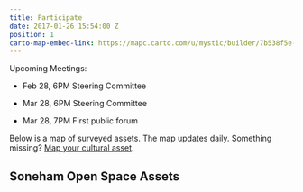 ```yaml
---
title: Participate
date: 2017-01-26 15:54:00 Z
position: 1
carto-map-embed-link: https://mapc.carto.com/u/mystic/builder/7b538f5e-e1b5-11e6-ab3d-0e233c30368f/embed
---
```


Upcoming Meetings:

* Feb 28, 6PM Steering Committee

* Mar 28, 6PM Steering Committee

* Mar 28, 7PM First public forum

Below is a map of surveyed assets. The map updates daily. Something missing? [Map your cultural asset](https://app.localdata.com/mobile/#stoneham-osrp).

## Soneham Open Space Assets